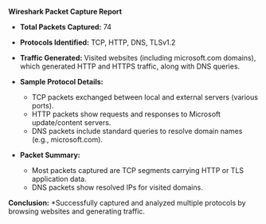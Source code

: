 **Wireshark Packet Capture Report**

* **Total Packets Captured:** 74
* **Protocols Identified:** TCP, HTTP, DNS, TLSv1.2
* **Traffic Generated:** Visited websites (including microsoft.com domains), which generated HTTP and HTTPS traffic, along with DNS queries.
* **Sample Protocol Details:**

  * TCP packets exchanged between local and external servers (various ports).
  * HTTP packets show requests and responses to Microsoft update/content servers.
  * DNS packets include standard queries to resolve domain names (e.g., microsoft.com).
* **Packet Summary:**

  * Most packets captured are TCP segments carrying HTTP or TLS application data.
  * DNS packets show resolved IPs for visited domains.

**Conclusion:** 
  *Successfully captured and analyzed multiple protocols by browsing websites and generating traffic.
